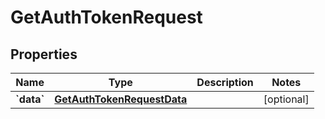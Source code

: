 
# GetAuthTokenRequest

## Properties
| Name | Type | Description | Notes |
| ------------ | ------------- | ------------- | ------------- |
| **&#x60;data&#x60;** | [**GetAuthTokenRequestData**](GetAuthTokenRequestData.md) |  |  [optional] |



